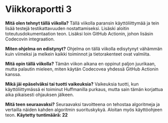 # Viikkoraportti 3

**Mitä olen tehnyt tällä viikolla?**
Tällä viikolla paransin käyttöliittymää ja tein lisää testejä testikattavuuden nostattamiseksi. Lisäski aloitin toteutusdokumentaation teon. Lisäksi loin GitHub Actionin, johon lisäsin Codecovin integraation.

**Miten ohjelma on edistynyt?**
Ohjelma on tällä viikolla edisytynyt vähämmän kuin viimeksi ja melkein kaikki toiminnot ja tietorakenteet ovat valmiita. 

**Mitä opin tällä viikolla?**
Tämän viikon aikana en oppinut paljon juurikaan, mutta palautin mieleen, miten käytän Codecovea yhdessä GitHub Actionin kanssa.

**Mikä jäi epäselväksi tai tuotti vaikeuksia?**
Vaikeuksia tuotti, kun käyttöliittymässä ei toiminut Huffmanilla purkaus, mutta sain tämän korjattua aika pikaisesti ohjauksen jälkeen.

**Mitä teen seuraavaksi?**
Seuraavaksi tavoitteena on tehostaa algoritmeja ja vertailla näiden kahden algoritmin suorituskykyä. Aloitan myös käyttöohjeen teon.
**Käytetty tuntimäärä: 22**
